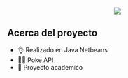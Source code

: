 <h1 align="center"Juego de Pokemon usando Java 😮</h1>
<p align="center">
  <img src="https://i.imgur.com/DMuizuW.pngg">
</p>

## Acerca del proyecto

- 👌 Realizado en Java Netbeans
- 👨‍💻 Poke API
- 🥶 Proyecto academico

